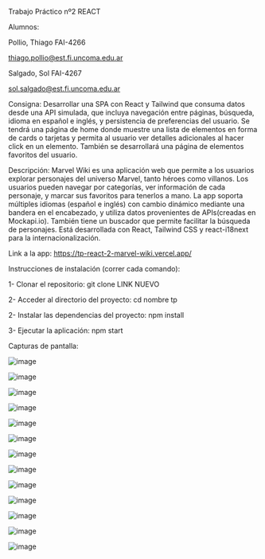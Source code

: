 Trabajo Práctico nº2 REACT

Alumnos:

Pollio, Thiago FAI-4266

thiago.pollio@est.fi.uncoma.edu.ar

Salgado, Sol FAI-4267

sol.salgado@est.fi.uncoma.edu.ar

Consigna:
Desarrollar una SPA con React y Tailwind que consuma datos desde una API simulada, que 
incluya navegación entre páginas, búsqueda, idioma en español e inglés, y persistencia de 
preferencias del usuario. Se tendrá una página de home donde muestre una lista de 
elementos en forma de cards o tarjetas y permita al usuario ver detalles adicionales al hacer 
click en un elemento. También se desarrollará una página de elementos favoritos del 
usuario.

Descripción:
Marvel Wiki es una aplicación web que permite a los usuarios explorar personajes del universo Marvel, tanto héroes como villanos. Los usuarios pueden navegar por categorías, ver información de cada personaje, y marcar sus favoritos para tenerlos a mano. La app soporta múltiples idiomas (español e inglés) con cambio dinámico mediante una bandera en el encabezado, y utiliza datos provenientes de APIs(creadas en Mockapi.io). También tiene un buscador que permite facilitar la búsqueda de personajes. Está desarrollada con React, Tailwind CSS y react-i18next para la internacionalización.

Link a la app: https://tp-react-2-marvel-wiki.vercel.app/

Instrucciones de instalación (correr cada comando):

1- Clonar el repositorio: git clone LINK NUEVO

2- Acceder al directorio del proyecto: cd nombre tp

2- Instalar las dependencias del proyecto: npm install

3- Ejecutar la aplicación: npm start

Capturas de pantalla:

![image](https://github.com/user-attachments/assets/04b7857c-c7d4-48a0-9837-a4301829983a)

![image](https://github.com/user-attachments/assets/4adf3867-46f7-4e77-8286-4548fbdd8777)

![image](https://github.com/user-attachments/assets/547f9009-cef3-4796-a0d3-c333995fa6eb)

![image](https://github.com/user-attachments/assets/8b24e147-c93a-4b28-89f9-4d427f6e6596)

![image](https://github.com/user-attachments/assets/ce3a3bff-2ff6-49e2-a30f-f2ab53b68fa7)

![image](https://github.com/user-attachments/assets/1574307d-bb0a-431b-a72a-d05385397417)

![image](https://github.com/user-attachments/assets/7ddfc276-0fe0-45c3-86ed-ddf22a2d2b4d)

![image](https://github.com/user-attachments/assets/91b1a932-2b59-4d0c-a7f1-dde677a2e5e0)

![image](https://github.com/user-attachments/assets/8821d0d4-4551-4fa0-90a0-e18ab6b2d5f2)

![image](https://github.com/user-attachments/assets/14f17898-be97-4d6c-92a7-adac238ca696)

![image](https://github.com/user-attachments/assets/f3fbb129-5909-4474-9d4d-9866a3a7c55a)

![image](https://github.com/user-attachments/assets/13f98d7f-3ec4-4b7c-b5ef-80d19498cb64)

![image](https://github.com/user-attachments/assets/7e322be3-acbe-4d67-b4f1-f70f8e1c3d34)
